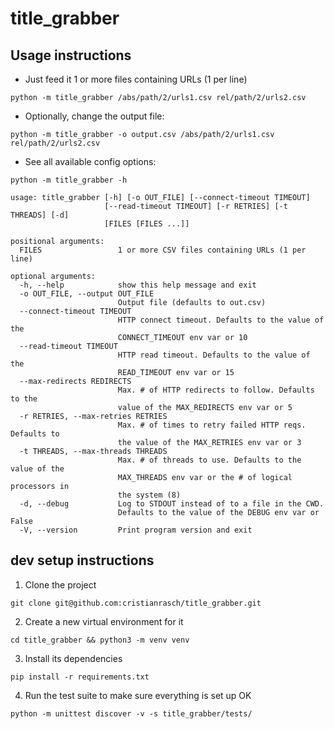 title_grabber
=============


Usage instructions
------------------

* Just feed it 1 or more files containing URLs (1 per line)

`python -m title_grabber /abs/path/2/urls1.csv rel/path/2/urls2.csv`

* Optionally, change the output file:

`python -m title_grabber -o output.csv /abs/path/2/urls1.csv rel/path/2/urls2.csv`

* See all available config options:

`python -m title_grabber -h`

    usage: title_grabber [-h] [-o OUT_FILE] [--connect-timeout TIMEOUT]
                         [--read-timeout TIMEOUT] [-r RETRIES] [-t THREADS] [-d]
                         [FILES [FILES ...]]

    positional arguments:
      FILES                 1 or more CSV files containing URLs (1 per line)

    optional arguments:
      -h, --help            show this help message and exit
      -o OUT_FILE, --output OUT_FILE
                            Output file (defaults to out.csv)
      --connect-timeout TIMEOUT
                            HTTP connect timeout. Defaults to the value of the
                            CONNECT_TIMEOUT env var or 10
      --read-timeout TIMEOUT
                            HTTP read timeout. Defaults to the value of the
                            READ_TIMEOUT env var or 15
      --max-redirects REDIRECTS
                            Max. # of HTTP redirects to follow. Defaults to the
                            value of the MAX_REDIRECTS env var or 5
      -r RETRIES, --max-retries RETRIES
                            Max. # of times to retry failed HTTP reqs. Defaults to
                            the value of the MAX_RETRIES env var or 3
      -t THREADS, --max-threads THREADS
                            Max. # of threads to use. Defaults to the value of the
                            MAX_THREADS env var or the # of logical processors in
                            the system (8)
      -d, --debug           Log to STDOUT instead of to a file in the CWD.
                            Defaults to the value of the DEBUG env var or False
      -V, --version         Print program version and exit

dev setup instructions
----------------------

1. Clone the project

`git clone git@github.com:cristianrasch/title_grabber.git`

2. Create a new virtual environment for it

`cd title_grabber && python3 -m venv venv`

3. Install its dependencies

`pip install -r requirements.txt`

4. Run the test suite to make sure everything is set up OK

`python -m unittest discover -v -s title_grabber/tests/`
